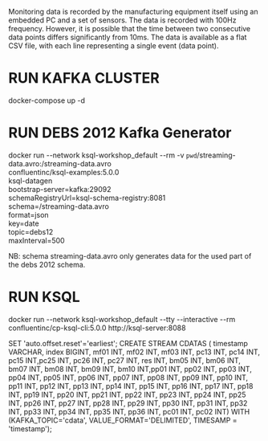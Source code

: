 Monitoring data is recorded by the manufacturing equipment itself using an embedded PC and a set of sensors. The data is recorded with 100Hz frequency. However, it is possible that the time between two consecutive data points differs significantly from 10ms. The data is available as a flat CSV file, with each line representing a single event (data point). 




# RUN KAFKA CLUSTER

docker-compose up -d

# RUN DEBS 2012 Kafka Generator

 docker run --network ksql-workshop_default --rm -v `pwd`/streaming-data.avro:/streaming-data.avro  \
    confluentinc/ksql-examples:5.0.0 \
    ksql-datagen \
        bootstrap-server=kafka:29092 \
        schemaRegistryUrl=ksql-schema-registry:8081 \
        schema=/streaming-data.avro \
        format=json \
        key=date \
        topic=debs12 \
        maxInterval=500 

NB: schema streaming-data.avro only generates data for the used part of the debs 2012 schema.

# RUN KSQL

docker run --network ksql-workshop_default --tty --interactive --rm confluentinc/cp-ksql-cli:5.0.0 http://ksql-server:8088

 SET 'auto.offset.reset'='earliest';
 CREATE STREAM CDATAS ( timestamp VARCHAR, index BIGINT, mf01 INT, mf02 INT, mf03 INT, pc13 INT, pc14 INT, pc15 INT,pc25 INT, pc26 INT, pc27 INT, res INT, bm05  INT, bm06  INT, bm07  INT, bm08  INT, bm09  INT, bm10  INT,pp01  INT, pp02  INT, pp03  INT, pp04  INT, pp05  INT, pp06  INT, pp07  INT, pp08  INT, pp09  INT, pp10  INT, pp11  INT, pp12  INT, pp13  INT, pp14  INT, pp15  INT, pp16  INT, pp17  INT, pp18  INT, pp19  INT, pp20  INT, pp21  INT, pp22  INT, pp23  INT, pp24  INT, pp25  INT, pp26  INT, pp27  INT, pp28  INT, pp29  INT, pp30  INT, pp31  INT, pp32  INT, pp33  INT, pp34  INT, pp35  INT, pp36  INT, pc01  INT, pc02  INT) WITH (KAFKA_TOPIC='cdata', VALUE_FORMAT='DELIMITED', TIMESAMP = 'timestamp');


